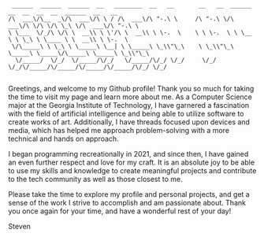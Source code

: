 ``` 
 ______  ______  ______  __   ________  __   __       __   __  ______  __  __  __  __  ______  __   __    
/\  ___\/\__  _\/\  ___\/\ \ / /\  ___\/\ "-.\ \     /\ "-.\ \/\  ___\/\ \/\ \/\ \_\ \/\  ___\/\ "-.\ \   
\ \___  \/_/\ \/\ \  __\\ \ \'/\ \  __\\ \ \-.  \    \ \ \-.  \ \ \__ \ \ \_\ \ \____ \ \  __\\ \ \-.  \  
 \/\_____\ \ \_\ \ \_____\ \__| \ \_____\ \_\\"\_\    \ \_\\"\_\ \_____\ \_____\/\_____\ \_____\ \_\\"\_\ 
  \/_____/  \/_/  \/_____/\/_/   \/_____/\/_/ \/_/     \/_/ \/_/\/_____/\/_____/\/_____/\/_____/\/_/ \/_/                                                                                                          
                                                                                                                                                          
``` 
                                                                                                                        
Greetings, and welcome to my Github profile! Thank you so much for taking the time to visit my page and learn more about me. As a Computer Science major at the Georgia Institute of Technology, I have garnered a fascination with the field of artificial intelligence and being able to utilize software to create works of art. Additionally, I have threads focused upon devices and media, which has helped me approach problem-solving with a more technical and hands on approach.

I began programming recreationally in 2021, and since then, I have gained an even further respect and love for my craft. It is an absolute joy to be able to use my skills and knowledge to create meaningful projects and contribute to the tech community as well as those closest to me.

Please take the time to explore my profile and personal projects, and get a sense of the work I strive to accomplish and am passionate about. Thank you once again for your time, and have a wonderful rest of your day!


Steven
